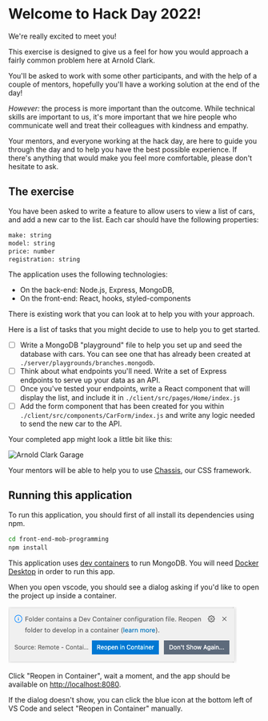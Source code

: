 # Welcome to Hack Day 2022!

We're really excited to meet you!

This exercise is designed to give us a feel for how you would approach a fairly common problem here at Arnold Clark.

You'll be asked to work with some other participants, and with the help of a couple of mentors, hopefully you'll have a working solution at the end of the day!

_However:_ the process is more important than the outcome. While technical skills are important to us, it's more important that we hire people who communicate well and treat their colleagues with kindness and empathy.

Your mentors, and everyone working at the hack day, are here to guide you through the day and to help you have the best possible experience. If there's anything that would make you feel more comfortable, please don't hesitate to ask.

## The exercise

You have been asked to write a feature to allow users to view a list of cars, and add a new car to the list. Each car should have the following properties:

```
make: string
model: string
price: number
registration: string
```

The application uses the following technologies:

- On the back-end: Node.js, Express, MongoDB,
- On the front-end: React, hooks, styled-components

There is existing work that you can look at to help you with your approach.

Here is a list of tasks that you might decide to use to help you to get started.

- [ ] Write a MongoDB "playground" file to help you set up and seed the database with cars. You can see one that has already been created at `./server/playgrounds/branches.mongodb`.
- [ ] Think about what endpoints you'll need. Write a set of Express endpoints to serve up your data as an API.
- [ ] Once you've tested your endpoints, write a React component that will display the list, and include it in `./client/src/pages/Home/index.js`
- [ ] Add the form component that has been created for you within `./client/src/components/CarForm/index.js` and write any logic needed to send the new car to the API.

Your completed app might look a little bit like this:

![Arnold Clark Garage](/client/src/static/images/garage.gif "Arnold Clark Garage")

Your mentors will be able to help you to use [Chassis](https://arnoldclark.github.io/chassis), our CSS framework.

## Running this application

To run this application, you should first of all install its dependencies using npm.

```bash
cd front-end-mob-programming
npm install
```

This application uses [dev containers](https://code.visualstudio.com/docs/remote/containers) to run MongoDB. You will need [Docker Desktop](https://www.docker.com/products/docker-desktop/) in order to run this app.

When you open vscode, you should see a dialog asking if you'd like to open the project up inside a container.

![Dev Containers](/client/src/static/images/devcontainers.png "Dev Containers")

Click "Reopen in Container", wait a moment, and the app should be available on [http://localhost:8080](http://localhost:8080).

If the dialog doesn't show, you can click the blue icon at the bottom left of VS Code and select "Reopen in Container" manually.
